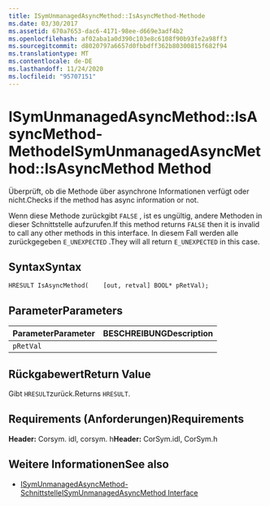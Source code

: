 ```yaml
---
title: ISymUnmanagedAsyncMethod::IsAsyncMethod-Methode
ms.date: 03/30/2017
ms.assetid: 670a7653-dac6-4171-98ee-d669e3adf4b2
ms.openlocfilehash: af02aba1a0d390c103e8c6108f90b93fe2a98ff3
ms.sourcegitcommit: d8020797a6657d0fbbdff362b80300815f682f94
ms.translationtype: MT
ms.contentlocale: de-DE
ms.lasthandoff: 11/24/2020
ms.locfileid: "95707151"
---
```

# <a name="isymunmanagedasyncmethodisasyncmethod-method"></a><span data-ttu-id="2fbb0-102">ISymUnmanagedAsyncMethod::IsAsyncMethod-Methode</span><span class="sxs-lookup"><span data-stu-id="2fbb0-102">ISymUnmanagedAsyncMethod::IsAsyncMethod Method</span></span>

<span data-ttu-id="2fbb0-103">Überprüft, ob die Methode über asynchrone Informationen verfügt oder nicht.</span><span class="sxs-lookup"><span data-stu-id="2fbb0-103">Checks if the method has async information or not.</span></span>  
  
 <span data-ttu-id="2fbb0-104">Wenn diese Methode zurückgibt `FALSE` , ist es ungültig, andere Methoden in dieser Schnittstelle aufzurufen.</span><span class="sxs-lookup"><span data-stu-id="2fbb0-104">If this method returns `FALSE` then it is invalid to call any other methods in this interface.</span></span> <span data-ttu-id="2fbb0-105">In diesem Fall werden alle zurückgegeben `E_UNEXPECTED` .</span><span class="sxs-lookup"><span data-stu-id="2fbb0-105">They will all return `E_UNEXPECTED` in this case.</span></span>  
  
## <a name="syntax"></a><span data-ttu-id="2fbb0-106">Syntax</span><span class="sxs-lookup"><span data-stu-id="2fbb0-106">Syntax</span></span>  
  
```idl  
HRESULT IsAsyncMethod(    [out, retval] BOOL* pRetVal);  
```  
  
## <a name="parameters"></a><span data-ttu-id="2fbb0-107">Parameter</span><span class="sxs-lookup"><span data-stu-id="2fbb0-107">Parameters</span></span>  
  
|<span data-ttu-id="2fbb0-108">Parameter</span><span class="sxs-lookup"><span data-stu-id="2fbb0-108">Parameter</span></span>|<span data-ttu-id="2fbb0-109">BESCHREIBUNG</span><span class="sxs-lookup"><span data-stu-id="2fbb0-109">Description</span></span>|  
|---------------|-----------------|  
|`pRetVal`||  
  
## <a name="return-value"></a><span data-ttu-id="2fbb0-110">Rückgabewert</span><span class="sxs-lookup"><span data-stu-id="2fbb0-110">Return Value</span></span>  

 <span data-ttu-id="2fbb0-111">Gibt `HRESULT`zurück.</span><span class="sxs-lookup"><span data-stu-id="2fbb0-111">Returns `HRESULT`.</span></span>  
  
## <a name="requirements"></a><span data-ttu-id="2fbb0-112">Requirements (Anforderungen)</span><span class="sxs-lookup"><span data-stu-id="2fbb0-112">Requirements</span></span>  

 <span data-ttu-id="2fbb0-113">**Header:** Corsym. idl, corsym. h</span><span class="sxs-lookup"><span data-stu-id="2fbb0-113">**Header:** CorSym.idl, CorSym.h</span></span>  
  
## <a name="see-also"></a><span data-ttu-id="2fbb0-114">Weitere Informationen</span><span class="sxs-lookup"><span data-stu-id="2fbb0-114">See also</span></span>

- [<span data-ttu-id="2fbb0-115">ISymUnmanagedAsyncMethod-Schnittstelle</span><span class="sxs-lookup"><span data-stu-id="2fbb0-115">ISymUnmanagedAsyncMethod Interface</span></span>](isymunmanagedasyncmethod-interface.md)
